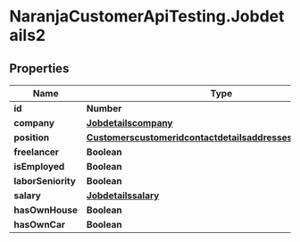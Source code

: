 # NaranjaCustomerApiTesting.Jobdetails2

## Properties

Name | Type | Description | Notes
------------ | ------------- | ------------- | -------------
**id** | **Number** |  | [optional] 
**company** | [**Jobdetailscompany**](Jobdetailscompany.md) |  | [optional] 
**position** | [**Customerscustomeridcontactdetailsaddressescategoryidcity**](Customerscustomeridcontactdetailsaddressescategoryidcity.md) |  | [optional] 
**freelancer** | **Boolean** |  | [optional] 
**isEmployed** | **Boolean** |  | [optional] 
**laborSeniority** | **Boolean** |  | [optional] 
**salary** | [**Jobdetailssalary**](Jobdetailssalary.md) |  | [optional] 
**hasOwnHouse** | **Boolean** |  | [optional] 
**hasOwnCar** | **Boolean** |  | [optional] 


